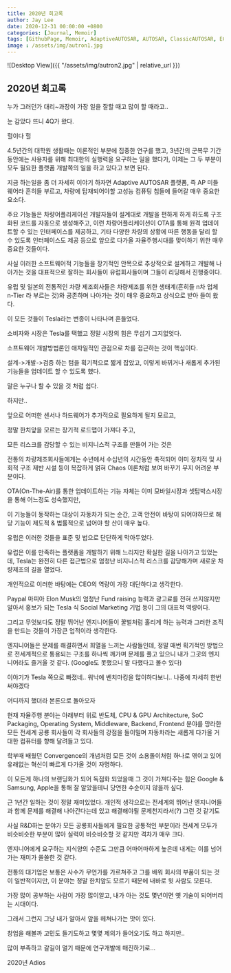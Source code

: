 ```yaml
---
title: 2020년 회고록
author: Jay Lee
date: 2020-12-31 00:00:00 +0800
categories: [Journal, Memoir]
tags: [GithubPage, Memoir, AdaptiveAUTOSAR, AUTOSAR, ClassicAUTOSAR, ECU, CPU, GPU, OTA]
image : /assets/img/autron1.jpg
---
```


![Desktop View]({{ "/assets/img/autron2.jpg" | relative_url }})

## 2020년 회고록

누가 그러던가 대리~과장이 가장 일을 잘할 때고 많이 할 때라고..

눈 감았다 뜨니 4Q가 왔다.

헐이다 헐

4.5년간의 대학원 생활때는 이론적인 부분에 집중한 연구를 했고, 3년간의 군복무 기간동안에는 사용자를 위해 최대한의 실행력을 요구하는 일을 했다가, 이제는 그 두 부분이 모두 필요한 플랫폼 개발쪽의 일을 하고 있다고 보면 된다.

지금 하는일을 좀 더 자세히 이야기 하자면 Adaptive AUTOSAR 플랫폼, 즉 AP 미들웨어라 흔히들 부르고, 차량에 탑재되어야할 고성능 컴퓨팅 칩들에 들어갈 매우 중요한 요소다.

주요 기능들은 차량어플리케이션 개발자들이 설계대로 개발을 편하게 하게 하도록 구조화된 코드를 자동으로 생성해주고, 이런 차량어플리케이션이 OTA를 통해 원격 업데이트할 수 있는 인터페이스를 제공하고, 기타 다양한 차량의 상황에 따른 행동을 달리 할 수 있도록 인터페이스도 제공 등으로 앞으로 다가올 자율주행시대를 맞이하기 위한 매우 중요한 것들이다.

사실 이러한 소프트웨어적 기능들을 장기적인 안목으로 추상적으로 설계하고 개발해 나아가는 것을 대표적으로 잘하는 회사들이 유럽회사들이며 그들이 리딩해서 진행중이다.

유럽 및 일본의 전통적인 차량 제조회사들은 차량제조를 위한 생태계(흔히들 n차 업체 n-Tier 라 부르는 것)와 공존하며 나아가는 것이 매우 중요하고 상식으로 받아 들여 왔다.

이 모든 것들이 Tesla라는 변종이 나타나며 흔들었다. 

소비자와 시장은 Tesla를 택했고 정말 시장의 힘은 무섭기 그지없엇다.

소프트웨어 개발방법론인 애자일적인 관점으로 차를 접근하는 것이 핵심이다.

설계->개발->검증 하는 텀을 획기적으로 짧게 잡았고, 이렇게 바뀌거나 새롭게 추가된 기능들을 업데이트 할 수 있도록 했다.

말은 누구나 할 수 있을 것 처럼 쉽다.

하지만.. 

앞으로 어떠한 센서나 하드웨어가 추가적으로 필요하게 될지 모르고,

정말 한치앞을 모르는 장기적 로드맵이 가져다 주고,

모든 리스크를 감당할 수 있는 비지니스적 구조를 만들어 가는 것은 

전통의 차량제조회사들에게는 수년에서 수십년의 시간동안 축적되어 이미 정치적 및 사회적 구조 제반 시설 등이 복잡하게 얽혀 Chaos 이론처럼 보여 바꾸기 무지 어려운 부분이다.

OTA(On-The-Air)를 통한 업데이트하는 기능 자체는 이미 모바일시장과 셋탑박스시장을 통해 어느정도 성숙했지만,

이 기능들이 동작하는 대상이 자동차가 되는 순간, 고객 안전이 바탕이 되어야하므로 해당 기능이 제도적 & 법률적으로 넘어야 할 산이 매우 높다.

유럽은 이러한 것들을 표준 및 법으로 단단하게 막아두었다.

유럽은 이를 만족하는 플랫폼을 개발하기 위해 느리지만 확실한 길을 나아가고 있었는데, Tesla는 완전히 다른 접근법으로 엄청난 비지니스적 리스크를 감당해가며 새로운 차량제조의 길을 열었다.

개인적으로 이러한 바탕에는 CEO의 역량이 가장 대단하다고 생각한다.

Paypal 마피아 Elon Musk의 엄청난 Fund raising 능력과 광고료를 전혀 쓰지않지만 알아서 홍보가 되는 Tesla 식 Social Marketing 기법 등이 그의 대표적 역량이다.

그리고 무엇보다도 정말 뛰어난 엔지니어들이 꿀벌처럼 홀리게 하는 능력과 그러한 조직을 만드는 것들이 가장큰 업적이라 생각한다.

엔지니어들은 문제를 해결하면서 희열을 느끼는 사람들인데, 정말 매번 획기적인 방법으로 전세계적으로 통용되는 구조를 하나씩 깨가며 문제를 풀고 있으니 내가 그곳의 엔지니어라도 즐거울 것 같다. (Google도 못했으니 말 다했다고 볼수 있다)

이야기가 Tesla 쪽으로 빠졌네.. 워낙에 벤치마킹을 많이하다보니.. 나중에 자세히 한번 써야겠다

어디까지 했더라 본론으로 돌아오자

현재 자율주행 분야는 아래부터 위로 반도체, CPU & GPU Architecture, SoC Packaging, Operating System, Middleware, Backend, Frontend 분야를 망라한 모든 전세계 공룡 회사들이 각 회사들의 강점을 들이밀며 자동차라는 새롭게 다가올 거대한 컴퓨터를 향해 달려들고 있다.

학부때 배웠던 Convergence의 개념처럼 모든 것이 소용돌이처럼 하나로 엮이고 있어 유래없는 혁신이 빠르게 다가올 것이 자명하다.

이 모든게 하나의 브랜딩화가 되어 독점화 되었을때 그 것이 가져다주는 힘은 Google & Samsung, Apple을 통해 잘 알았을테니 당연한 수순이지 않을까 싶다.

근 1년간 일하는 것이 정말 재미있었다. 개인적 생각으로는 전세계의 뛰어난 엔지니어들과 함께 문제를 해결해 나아간다는데 있고 해결해야될 문제천지라서(?) 그런 것 같기도

사실 R&D하는 분야가 모든 공룡회사들에게 필요한 공통적인 부분이라 전세계 모두가 비슷비슷한 부분이 많아 실력이 비슷비슷할 것 같지만 격차가 매우 크다.

엔지니어에게 요구하는 지식양의 수준도 그만큼 어마어마하게 높은데 내게는 이를 넘어가는 재미가 쏠쏠한 것 같다.

전통의 대기업은 보통은 사수가 무언가를 가르쳐주고 그를 배워 회사의 부품이 되는 것이 일반적이지만, 이 분야는 정말 한치앞도 모르기 때문에 내바로 윗 사람도 모른다.

가장 많이 공부하는 사람이 가장 많이알고,  내가 아는 것도 몇년이면 옛 기술이 되어버리는 시대이다.

그래서 그런지 그냥 내가 알아서 앞을 헤쳐나가는 맛이 있다.

창업을 해볼까 고민도 들기도하고 몇몇 제의가 들어오기도 하고 하지만..

많이 부족하고 갈길이 멀기 때문에 연구개발에 매진하기로...

2020년 Adios